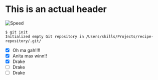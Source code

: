 # This is an actual header

![Speed](https://t2.genius.com/unsafe/340x340/https%3A%2F%2Fimages.genius.com%2Fdbcd9d6fdd5aea1af41299908ae53af9.500x500x1.png)

```
$ git init
Initialized empty Git repository in /Users/skills/Projects/recipe-repository/.git/
```

- [x] Oh ma gah!!!!
- [x] Anita max winn!!
- [x] Drake
- [ ] Drake
- [ ] Drake
